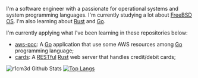 I'm a software engineer with a passionate for operational systems and system programming languages.
I'm currently studying a lot about [FreeBSD OS](https://www.freebsd.org/). I'm also learning about [Rust](https://www.rust-lang.org/) and [Go](https://golang.org/).

I'm currently applying what I've been learning in these repositories below:  
- [aws-poc](https://github.com/r1cm3d/aws-poc): A [Go](https://golang.org/) application that use some AWS resources among [Go](https://golang.org/) programming language;
- [cards](https://github.com/r1cm3d/cards): A [RESTful](https://www.google.com/url?sa=t&rct=j&q=&esrc=s&source=web&cd=&cad=rja&uact=8&ved=2ahUKEwiioqKBmYvvAhX7JrkGHVy4DTcQFjABegQIBBAD&url=https%3A%2F%2Fen.wikipedia.org%2Fwiki%2FRepresentational_state_transfer&usg=AOvVaw0OzDaMKoo_WiXymUEv7kQr) [Rust](https://www.rust-lang.org/) web server that handles credit/debit cards;

![r1cm3d Github Stats](https://github-readme-stats.vercel.app/api?username=r1cm3d&show_icons=true&count_private=true&theme=dark)
[![Top Langs](https://github-readme-stats.vercel.app/api/top-langs/?username=r1cm3d&layout=compact&langs_count=10&theme=dark)](https://github.com/r1cm3d/r1cm3d)
